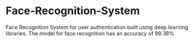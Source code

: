 # Face-Recognition-System
Face Recognition System for user authentication built using deep learning libraries. The model for face recognition has an accuracy of 99.38%

